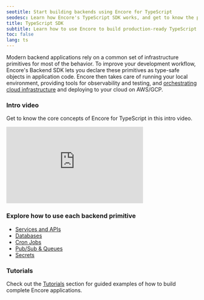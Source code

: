```yaml
---
seotitle: Start building backends using Encore for TypeScript
seodesc: Learn how Encore's TypeScript SDK works, and get to know the powerful features that help you build cloud backend applications easier than ever before.
title: TypeScript SDK
subtitle: Learn how to use Encore to build production-ready TypeScript backend applications and distributed systems
toc: false
lang: ts
---
```


Modern backend applications rely on a common set of infrastructure primitives for most of the behavior. To improve your development workflow, Encore's Backend SDK lets you declare these primitives as type-safe objects in application code. Encore then takes care of running your local environment, providing tools for observability and testing, and [orchestrating cloud infrastructure](/docs/deploy/infra) and deploying to your cloud on AWS/GCP.

### Intro video

Get to know the core concepts of Encore for TypeScript in this intro video.

<iframe width="360" height="202" src="https://www.youtube.com/embed/vvqTGfoXVsw?si=TliVv2VAT0YtNuYk" title="Encore Intro Video" frameborder="0" allow="accelerometer; autoplay; clipboard-write; encrypted-media; gyroscope; picture-in-picture; web-share" allowfullscreen></iframe>


### Explore how to use each backend primitive

- [Services and APIs](/docs/ts/primitives/services-and-apis)
- [Databases](/docs/ts/primitives/databases)
- [Cron Jobs](/docs/ts/primitives/cron-jobs)
- [Pub/Sub & Queues](/docs/ts/primitives/pubsub)
- [Secrets](/docs/ts/primitives/secrets)

### Tutorials

Check out the [Tutorials](/docs/tutorials) section for guided examples of how to build complete Encore applications.
